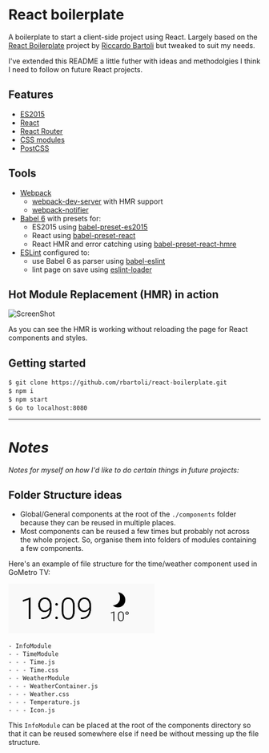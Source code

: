 # React boilerplate
A boilerplate to start a client-side project using React. Largely based on the [React Boilerplate](https://github.com/rbartoli/react-boilerplate) project by [Riccardo Bartoli](http://rblab.com) but tweaked to suit my needs. 

I've extended this README  a little futher with ideas and methodolgies I think I need to follow on future React projects.

## Features
- [ES2015](https://babeljs.io/docs/learn-es2015)
- [React](https://github.com/facebook/react)
- [React Router](https://github.com/reactjs/react-router)
- [CSS modules](https://github.com/css-modules/css-modules)
- [PostCSS](http://postcss.org)

## Tools
- [Webpack](https://github.com/webpack/webpack)
    - [webpack-dev-server](https://github.com/webpack/webpack-dev-server) with HMR support
    - [webpack-notifier](https://github.com/Turbo87/webpack-notifier)
- [Babel 6](https://github.com/babel/babel) with presets for:
    - ES2015 using [babel-preset-es2015](https://github.com/babel/babel/tree/master/packages/babel-preset-es2015)
    - React using [babel-preset-react](https://github.com/babel/babel/tree/master/packages/babel-preset-react)
    - React HMR and error catching using [babel-preset-react-hmre](https://github.com/babel/babel/tree/master/packages/babel-preset-react-hmre)
- [ESLint](https://github.com/eslint/eslint) configured to:
    - use Babel 6 as parser using [babel-eslint](https://github.com/babel/babel-eslint)
    - lint page on save using [eslint-loader](https://github.com/MoOx/eslint-loader)

## Hot Module Replacement (HMR) in action
![ScreenShot](https://cloud.githubusercontent.com/assets/983189/12616751/91833172-c504-11e5-87e9-f36efbd1d17c.gif)

As you can see the HMR is working without reloading the page for React components and styles.

## Getting started
```bash
$ git clone https://github.com/rbartoli/react-boilerplate.git
$ npm i
$ npm start
$ Go to localhost:8080
```

---

# *Notes*
*Notes for myself on how I'd like to do certain things in future projects:*

## Folder Structure ideas

- Global/General components at the root of the `./components` folder because they can be reused in multiple places.
- Most components can be reused a few times but probably not across the whole project. So, organise them into folders of modules containing a few components.

Here's an example of file  structure for the time/weather component used in GoMetro TV:

![Lorem](readme-assets/TV-weather.png)
```
- InfoModule
- - TimeModule
- - - Time.js
- - - Time.css
- - WeatherModule
- - - WeatherContainer.js
- - - Weather.css
- - - Temperature.js
- - - Icon.js
```

This `InfoModule` can be placed at the root of the components directory so that it can be reused somewhere else if need be without messing up the file structure.

